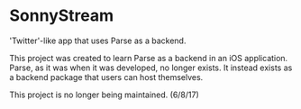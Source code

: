 # SonnyStream
'Twitter'-like app that uses Parse as a backend. 

This project was created to learn Parse as a backend in an iOS application. Parse, as it was when it was developed, no longer exists. It instead exists as a backend package that users can host themselves.

This project is no longer being maintained. (6/8/17)

